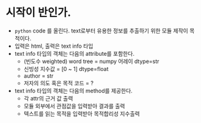 # 시작이 반인가.

- `python` code 를 올린다. text로부터 유용한 정보를 추출하기 위한 모듈 제작이 목적이다.
- 입력은 html, 출력은 text info 타입
- text info 타입의 객체는 다음의 attribute를 포함한다.
    - (빈도수 weighted) word tree = numpy 어레이 dtype=str
    - 신빙성 지수값 = [0 ~ 1] dtype=float
    - author = str
    - 저자의 의도 혹은 목적 코드 = ?
- text info 타입의 객체는 다음의 method를 제공한다.
    - 각 attr의 근거 값 출력
    - 모듈 외부에서 관점값을 입력받아 결과를 출력
    - 텍스트를 읽는 목적을 입력받아 목적합리성 지수출력
    
